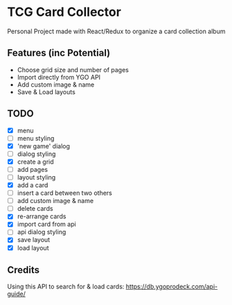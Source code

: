 # TCG Card Collector

Personal Project made with React/Redux to organize a card collection album

## Features (inc Potential)
- Choose grid size and number of pages
- Import directly from YGO API
- Add custom image & name
- Save & Load layouts

## TODO

- [x] menu
- [ ] menu styling
- [x] 'new game' dialog
- [ ] dialog styling
- [x] create a grid
- [ ] add pages
- [ ] layout styling
- [x] add a card
- [ ] insert a card between two others
- [ ] add custom image & name
- [ ] delete cards
- [x] re-arrange cards
- [x] import card from api
- [ ] api dialog styling
- [x] save layout
- [x] load layout

## Credits

Using this API to search for & load cards: https://db.ygoprodeck.com/api-guide/
